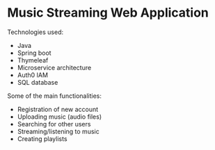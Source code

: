 # Music Streaming Web Application

Technologies used:
- Java
- Spring boot
- Thymeleaf
- Microservice architecture
- Auth0 IAM
- SQL database

Some of the main functionalities:
- Registration of new account
- Uploading music (audio files)
- Searching for other users
- Streaming/listening to music
- Creating playlists
